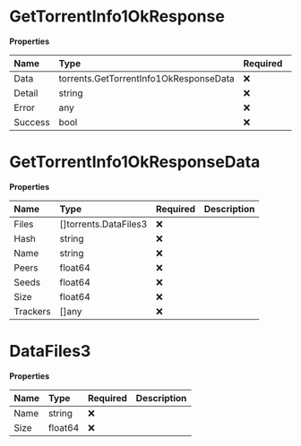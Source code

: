 # GetTorrentInfo1OkResponse

**Properties**

| Name    | Type                                   | Required | Description |
| :------ | :------------------------------------- | :------- | :---------- |
| Data    | torrents.GetTorrentInfo1OkResponseData | ❌       |             |
| Detail  | string                                 | ❌       |             |
| Error   | any                                    | ❌       |             |
| Success | bool                                   | ❌       |             |

# GetTorrentInfo1OkResponseData

**Properties**

| Name     | Type                  | Required | Description |
| :------- | :-------------------- | :------- | :---------- |
| Files    | []torrents.DataFiles3 | ❌       |             |
| Hash     | string                | ❌       |             |
| Name     | string                | ❌       |             |
| Peers    | float64               | ❌       |             |
| Seeds    | float64               | ❌       |             |
| Size     | float64               | ❌       |             |
| Trackers | []any                 | ❌       |             |

# DataFiles3

**Properties**

| Name | Type    | Required | Description |
| :--- | :------ | :------- | :---------- |
| Name | string  | ❌       |             |
| Size | float64 | ❌       |             |
